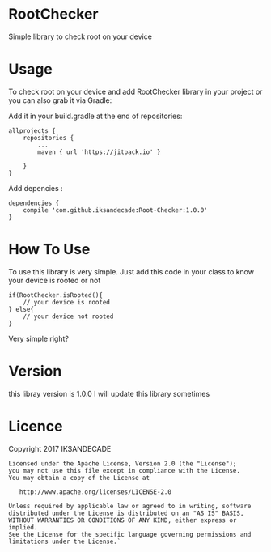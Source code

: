 # RootChecker
Simple library to check root on your device

# Usage
To check root on your device and add RootChecker library in your project or you can also grab it via Gradle:

Add it in your build.gradle at the end of repositories:

    allprojects {
        repositories {
            ...
            maven { url 'https://jitpack.io' }

        }
    }

Add depencies :

    dependencies {
        compile 'com.github.iksandecade:Root-Checker:1.0.0'
    }

# How To Use

To use this library is very simple. Just add this code in your class to know your device is rooted or not

    if(RootChecker.isRooted(){
        // your device is rooted
    } else{
        // your device not rooted
    }

Very simple right?

# Version
this libray version is 1.0.0
I will update this library sometimes

# Licence

Copyright 2017 IKSANDECADE

    Licensed under the Apache License, Version 2.0 (the "License");
    you may not use this file except in compliance with the License.
    You may obtain a copy of the License at

       http://www.apache.org/licenses/LICENSE-2.0

    Unless required by applicable law or agreed to in writing, software
    distributed under the License is distributed on an "AS IS" BASIS,
    WITHOUT WARRANTIES OR CONDITIONS OF ANY KIND, either express or implied.
    See the License for the specific language governing permissions and
    limitations under the License.`
